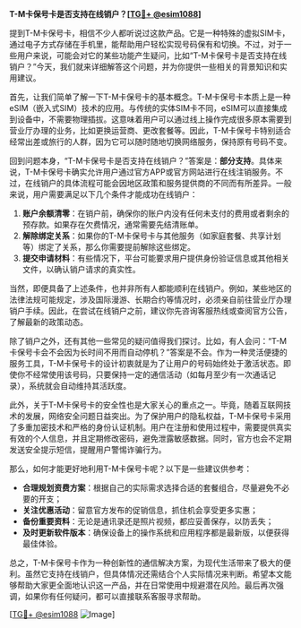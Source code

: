 **T-M卡保号卡是否支持在线销户？[[TG💪+ @esim1088](https://t.me/s/esim1088)]**

提到T-M卡保号卡，相信不少人都听说过这款产品。它是一种特殊的虚拟SIM卡，通过电子方式存储在手机里，能帮助用户轻松实现号码保有和切换。不过，对于一些用户来说，可能会对它的某些功能产生疑问，比如“T-M卡保号卡是否支持在线销户？”今天，我们就来详细解答这个问题，并为你提供一些相关的背景知识和实用建议。

首先，让我们简单了解一下T-M卡保号卡的基本概念。T-M卡保号卡本质上是一种eSIM（嵌入式SIM）技术的应用。与传统的实体SIM卡不同，eSIM可以直接集成到设备中，不需要物理插拔。这意味着用户可以通过线上操作完成很多原本需要到营业厅办理的业务，比如更换运营商、更改套餐等。因此，T-M卡保号卡特别适合经常出差或旅行的人群，因为它可以随时随地切换网络服务，保持原有号码不变。

回到问题本身，“T-M卡保号卡是否支持在线销户？”答案是：**部分支持**。具体来说，T-M卡保号卡确实允许用户通过官方APP或官方网站进行在线注销服务。不过，在线销户的具体流程可能会因地区政策和服务提供商的不同而有所差异。一般来说，用户需要满足以下几个条件才能成功在线销户：

1. **账户余额清零**：在销户前，确保你的账户内没有任何未支付的费用或者剩余的预存款。如果存在欠费情况，通常需要先结清账单。
2. **解除绑定关系**：如果你的T-M卡保号卡与其他服务（如家庭套餐、共享计划等）绑定了关系，那么你需要提前解除这些绑定。
3. **提交申请材料**：有些情况下，平台可能要求用户提供身份验证信息或其他相关文件，以确认销户请求的真实性。

当然，即便具备了上述条件，也并非所有人都能顺利在线销户。例如，某些地区的法律法规可能规定，涉及国际漫游、长期合约等情况时，必须亲自前往营业厅办理销户手续。因此，在尝试在线销户之前，建议你先咨询客服热线或查阅官方公告，了解最新的政策动态。

除了销户之外，还有其他一些常见的疑问值得我们探讨。比如，有人会问：“T-M卡保号卡会不会因为长时间不用而自动停机？”答案是不会。作为一种灵活便捷的服务工具，T-M卡保号卡的设计初衷就是为了让用户的号码始终处于激活状态。即使你不经常使用该号码，只要保持一定的通信活动（如每月至少有一次通话记录），系统就会自动维持其活跃度。

此外，关于T-M卡保号卡的安全性也是大家关心的重点之一。毕竟，随着互联网技术的发展，网络安全问题日益突出。为了保护用户的隐私权益，T-M卡保号卡采用了多重加密技术和严格的身份认证机制。用户在注册和使用过程中，需要提供真实有效的个人信息，并且定期修改密码，避免泄露敏感数据。同时，官方也会不定期发送安全提示短信，提醒用户警惕诈骗行为。

那么，如何才能更好地利用T-M卡保号卡呢？以下是一些建议供参考：

- **合理规划资费方案**：根据自己的实际需求选择合适的套餐组合，尽量避免不必要的开支；
- **关注优惠活动**：留意官方发布的促销信息，抓住机会享受更多实惠；
- **备份重要资料**：无论是通讯录还是照片视频，都应妥善保存，以防丢失；
- **及时更新软件版本**：确保设备上的操作系统和应用程序都是最新版，以便获得最佳体验。

总之，T-M卡保号卡作为一种创新性的通信解决方案，为现代生活带来了极大的便利。虽然它支持在线销户，但具体情况还需结合个人实际情况来判断。希望本文能够帮助大家更全面地认识这一产品，并在日常使用中规避潜在风险。最后再次强调，如果你有任何疑问，都可以直接联系客服寻求帮助。

[[TG💪+ @esim1088](https://t.me/s/esim1088) ![Image](https://i.postimg.cc/4NQfJmqS/Snipaste-2025-05-13-00-14-12.png)]